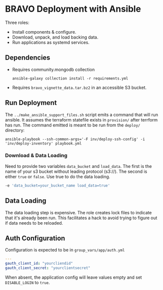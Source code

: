 # BRAVO Deployment with Ansible

Three roles:
- Install components & configure.
- Download, unpack, and load backing data.
- Run applications as systemd services.

## Dependencies
- Requires community.mongodb collection
    ```
    ansible-galaxy collection install -r requirements.yml
    ```
- Requires `bravo_vignette_data.tar.bz2` in an accessible S3 bucket.

## Run Deployment
The `../make_ansible_support_files.sh` script emits a command that will run ansible.
It assumes the terraform statefile exists in `provision/` after terrform has run.
The command emitted is meant to be run from the `deploy/` directory:
```
ansible-playbook --ssh-common-args='-F inv/deploy-ssh-config' -i 'inv/deploy-inventory' playbook.yml
```

### Download & Data Loading
Need to provide two variables `data_bucket` and `load_data`.
The first is the name of your s3 bucket without leading protocol (s3://).
The second is either `true` or `false`. Use true to do the data loading.
```sh
-e 'data_bucket=your_bucket_name load_data=true'
```

## Data Loading
The data loading step is expensive.
The role creates lock files to indicate that it's already been run.
This facilitates a hack to avoid trying to figure out if data needs to be reloaded.

## Auth Configuration
Configuration is expected to be in `group_vars/app/auth.yml`
```yml
---
gauth_client_id: "yourcliendid"
gauth_client_secret: "yourclientsecret"
```
When absent, the application config will leave values empty and set `DISABLE_LOGIN` to `true`.
